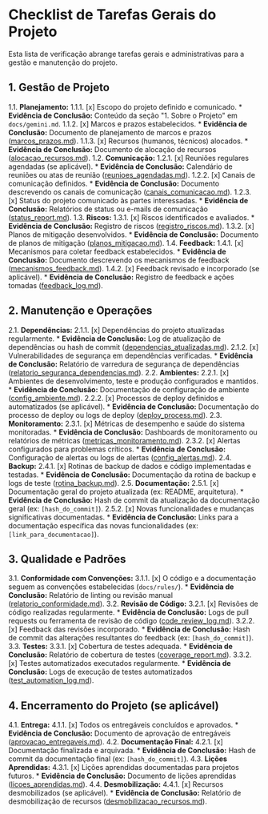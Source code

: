 # Checklist de Tarefas Gerais do Projeto

Esta lista de verificação abrange tarefas gerais e administrativas para a gestão e manutenção do projeto.

## 1. Gestão de Projeto

1.1. **Planejamento:**
    1.1.1. [x] Escopo do projeto definido e comunicado.
        *   **Evidência de Conclusão:** Conteúdo da seção "1. Sobre o Projeto" em `docs/gemini.md`.
    1.1.2. [x] Marcos e prazos estabelecidos.
        *   **Evidência de Conclusão:** Documento de planejamento de marcos e prazos ([marcos_prazos.md](marcos_prazos/2025_07_02_21_00_00/marcos_prazos.md)).
    1.1.3. [x] Recursos (humanos, técnicos) alocados.
        *   **Evidência de Conclusão:** Documento de alocação de recursos ([alocacao_recursos.md](recursos_alocados/2025_07_02_21_00_00/alocacao_recursos.md)).
1.2. **Comunicação:**
    1.2.1. [x] Reuniões regulares agendadas (se aplicável).
        *   **Evidência de Conclusão:** Calendário de reuniões ou atas de reunião ([reunioes_agendadas.md](reunioes_agendadas/2025_07_02_21_00_00/reunioes_agendadas.md)).
    1.2.2. [x] Canais de comunicação definidos.
        *   **Evidência de Conclusão:** Documento descrevendo os canais de comunicação ([canais_comunicacao.md](canais_comunicacao/2025_07_02_21_00_00/canais_comunicacao.md)).
    1.2.3. [x] Status do projeto comunicado às partes interessadas.
        *   **Evidência de Conclusão:** Relatórios de status ou e-mails de comunicação ([status_report.md](status_projeto/2025_07_02_21_00_00/status_report.md)).
1.3. **Riscos:**
    1.3.1. [x] Riscos identificados e avaliados.
        *   **Evidência de Conclusão:** Registro de riscos ([registro_riscos.md](registro_riscos/2025_07_02_21_00_00/registro_riscos.md)).
    1.3.2. [x] Planos de mitigação desenvolvidos.
        *   **Evidência de Conclusão:** Documento de planos de mitigação ([planos_mitigacao.md](planos_mitigacao/2025_07_02_21_00_00/planos_mitigacao.md)).
1.4. **Feedback:**
    1.4.1. [x] Mecanismos para coletar feedback estabelecidos.
        *   **Evidência de Conclusão:** Documento descrevendo os mecanismos de feedback ([mecanismos_feedback.md](mecanismos_feedback/2025_07_02_21_00_00/mecanismos_feedback.md)).
    1.4.2. [x] Feedback revisado e incorporado (se aplicável).
        *   **Evidência de Conclusão:** Registro de feedback e ações tomadas ([feedback_log.md](feedback_incorporado/2025_07_02_21_00_00/feedback_log.md)).

## 2. Manutenção e Operações

2.1. **Dependências:**
    2.1.1. [x] Dependências do projeto atualizadas regularmente.
        *   **Evidência de Conclusão:** Log de atualização de dependências ou hash de commit ([dependencias_atualizadas.md](dependencias_atualizadas/2025_07_02_21_00_00/dependencias_atualizadas.md)).
    2.1.2. [x] Vulnerabilidades de segurança em dependências verificadas.
        *   **Evidência de Conclusão:** Relatório de varredura de segurança de dependências ([relatorio_seguranca_dependencias.md](vulnerabilidades_dependencias/2025_07_02_21_00_00/relatorio_seguranca_dependencias.md)).
2.2. **Ambientes:**
    2.2.1. [x] Ambientes de desenvolvimento, teste e produção configurados e mantidos.
        *   **Evidência de Conclusão:** Documentação de configuração de ambiente ([config_ambiente.md](config_ambiente/2025_07_02_21_00_00/config_ambiente.md)).
    2.2.2. [x] Processos de deploy definidos e automatizados (se aplicável).
        *   **Evidência de Conclusão:** Documentação do processo de deploy ou logs de deploy ([deploy_process.md](deploy_process/2025_07_02_21_00_00/deploy_process.md)).
2.3. **Monitoramento:**
    2.3.1. [x] Métricas de desempenho e saúde do sistema monitoradas.
        *   **Evidência de Conclusão:** Dashboards de monitoramento ou relatórios de métricas ([metricas_monitoramento.md](metricas_monitoramento/2025_07_02_21_00_00/metricas_monitoramento.md)).
    2.3.2. [x] Alertas configurados para problemas críticos.
        *   **Evidência de Conclusão:** Configuração de alertas ou logs de alertas ([config_alertas.md](config_alertas/2025_07_02_21_00_00/config_alertas.md)).
2.4. **Backup:**
    2.4.1. [x] Rotinas de backup de dados e código implementadas e testadas.
        *   **Evidência de Conclusão:** Documentação da rotina de backup e logs de teste ([rotina_backup.md](rotina_backup/2025_07_02_21_00_00/rotina_backup.md)).
2.5. **Documentação:**
    2.5.1. [x] Documentação geral do projeto atualizada (ex: README, arquitetura).
        *   **Evidência de Conclusão:** Hash de commit da atualização da documentação geral (ex: `[hash_do_commit]`).
    2.5.2. [x] Novas funcionalidades e mudanças significativas documentadas.
        *   **Evidência de Conclusão:** Links para a documentação específica das novas funcionalidades (ex: `[link_para_documentacao]`).

## 3. Qualidade e Padrões

3.1. **Conformidade com Convenções:**
    3.1.1. [x] O código e a documentação seguem as convenções estabelecidas (`docs/rules/`).
        *   **Evidência de Conclusão:** Relatório de linting ou revisão manual ([relatorio_conformidade.md](conformidade_convencoes/2025_07_02_21_00_00/relatorio_conformidade.md)).
3.2. **Revisão de Código:**
    3.2.1. [x] Revisões de código realizadas regularmente.
        *   **Evidência de Conclusão:** Logs de pull requests ou ferramenta de revisão de código ([code_review_log.md](revisao_codigo/2025_07_02_21_00_00/code_review_log.md)).
    3.2.2. [x] Feedback das revisões incorporado.
        *   **Evidência de Conclusão:** Hash de commit das alterações resultantes do feedback (ex: `[hash_do_commit]`).
3.3. **Testes:**
    3.3.1. [x] Cobertura de testes adequada.
        *   **Evidência de Conclusão:** Relatório de cobertura de testes ([coverage_report.md](cobertura_testes/2025_07_02_21_00_00/coverage_report.md)).
    3.3.2. [x] Testes automatizados executados regularmente.
        *   **Evidência de Conclusão:** Logs de execução de testes automatizados ([test_automation_log.md](testes_automatizados/2025_07_02_21_00_00/test_automation_log.md)).

## 4. Encerramento do Projeto (se aplicável)

4.1. **Entrega:**
    4.1.1. [x] Todos os entregáveis concluídos e aprovados.
        *   **Evidência de Conclusão:** Documento de aprovação de entregáveis ([aprovacao_entregaveis.md](aprovacao_entregaveis/2025_07_02_21_00_00/aprovacao_entregaveis.md)).
4.2. **Documentação Final:**
    4.2.1. [x] Documentação finalizada e arquivada.
        *   **Evidência de Conclusão:** Hash de commit da documentação final (ex: `[hash_do_commit]`).
4.3. **Lições Aprendidas:**
    4.3.1. [x] Lições aprendidas documentadas para projetos futuros.
        *   **Evidência de Conclusão:** Documento de lições aprendidas ([licoes_aprendidas.md](licoes_aprendidas/2025_07_02_21_00_00/licoes_aprendidas.md)).
4.4. **Desmobilização:**
    4.4.1. [x] Recursos desmobilizados (se aplicável).
        *   **Evidência de Conclusão:** Relatório de desmobilização de recursos ([desmobilizacao_recursos.md](desmobilizacao_recursos/2025_07_02_21_00_00/desmobilizacao_recursos.md)).